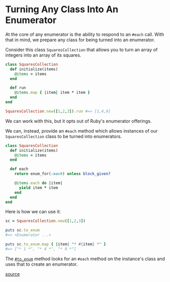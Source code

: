 # Turning Any Class Into An Enumerator

At the core of any enumerator is the ability to respond to an `#each` call.
With that in mind, we prepare any class for being turned into an enumerator.

Consider this class `SquaresCollection` that allows you to turn an array of
integers into an array of its squares.

```ruby
class SquaresCollection
  def initialize(items)
    @items = items
  end

  def run
    @items.map { |item| item * item }
  end
end

SquaresCollection.new([1,2,3]).run #=> [1,4,9]
```

We can work with this, but it opts out of Ruby's enumerator offerings.

We can, instead, provide an `#each` method which allows instances of our
`SquaresCollection` class to be turned into enumerators.

```ruby
class SquaresCollection
  def initialize(items)
    @items = items
  end

  def each
    return enum_for(:each) unless block_given?

    @items.each do |item|
      yield item * item
    end
  end
end
```

Here is how we can use it:

```ruby
sc = SquaresCollection.new([1,2,3])

puts sc.to_enum
#=> <Enumerator ...>

puts sc.to_enum.map { |item| "* #{item} *" }
#=> ["* 1 *", "* 4 *", "* 9 *"]
```

The [`#to_enum`](https://devdocs.io/ruby~2.5/object#method-i-to_enum) method
looks for an `#each` method on the instance's class and uses that to create an
enumerator.

[source](https://blog.arkency.com/2014/01/ruby-to-enum-for-enumerator/)
